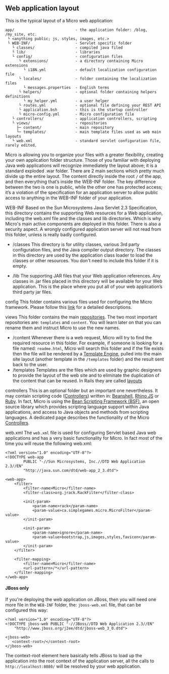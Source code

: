 ## Web application layout

This is the typical layout of a Micro web application:

    app/                           - the application folder: /blog, /my_site, etc.
     └ <anything public; js, styles, images, etc.> 
     └ WEB-INF/                    - Servlet specific folder 
       └ classes/                  - compiled java filed
       └ lib/                      - libraries
       └ config/                   - configuration files
          └ extensions/            - a directory containing Micro extensions
            └ i18N.yml             - default localization configuration file
          └ locales/               - folder containing the localization files
            └ messages.properties  - English terms
          └ helpers/               - optional folder containing helpers definitions 
            └ my_helper.yml        - a user helper 
          └ routes.yml             - optional file defining your REST API
          └ application.bsh        - this is the startup controller  
          └ micro-config.yml       - Micro configuration file
       └ controllers/              - application controllers, scripting
       └ views/                    - repositories
         ├─ content/               - main repository
         └─ templates/             - main template files used as web main layouts
       └ web.xml                   - standard servlet configuration file, rarely edited.
        
Micro is allowing you to organize your files with a greater flexibility, creating your own application folder structure. Those of you familiar with deploying Java web applications will recognize immediately the layout above; it is a standard exploded .war folder. There are 2 main sections which pretty much divide up the entire layout. The content directly inside the root `/` of the app, and then everything that’s inside the WEB-INF folder. The key difference between the two is one is public, while the other one has protected access; it’s a violation of the specification for an application server to allow public access to anything in the WEB-INF folder of your application.

<span class="label label-info">WEB-INF</span>
Based on the Sun Microsystems Java Servlet 2.3 Specification, this directory contains the supporting Web resources for a Web application, including the web.xml file and the classes and lib directories. Which is why Micro's main active components are deployed in this folder. There is also a security aspect. A wrongly configured application server will not read from this folder, unless is really badly configured.

 - <span class="label">/classes</span>
This directory is for utility classes, various 3rd party configuration files, and the Java compiler output directory. The classes in this directory are used by the application class loader to load the classes or other resources. You don't need to include this folder if it is empty.

 - <span class="label">/lib</span>
The supporting JAR files that your Web application references. Any classes in .jar files placed in this directory will be available for your Web application. This is the place where you put all of your web application’s third party jar files.

<span class="label label-info">config</span>
This folder contains various files used for configuring the Micro framework. Please follow this [link](/config.md/) for a detailed descriptions.

<span class="label label-info">views</span>
This folder contains the main [repositories](/repositories.md). The two most important repositories are: `templates` and `content`. You will learn later on that you can rename them and instruct Micro to use the new names.
 
 - <span class="label">/content</span>
Whenever there is a web request, Micro will try to find the required resource in this folder. For example, if someone is looking for a file named: `readme.html`, Micro will search this folder and if the file exists then the file will be rendered by a [Template Engine](/views/template_engines.md), pulled into the main site layout (another template in the `/templates` folder) and the result sent back to the user.
- <span class="label">/templates</span>
Templates are the files which are used by graphic designers to provide the layout of the web site and to eliminate the duplication of the content that can be reused. In Rails they are called [layouts](http://guides.rubyonrails.org/layouts_and_rendering.html#using-nested-layouts)

<span class="label label-info">controllers</span>
This is an optional folder but an important one nevertheless. It may contain scripting code ([Controllers](/controllers/)) written in: [Beanshell](http://en.wikipedia.org/wiki/Beanshell), [Rhino JS](https://developer.mozilla.org/en-US/docs/Rhino) or [Ruby](http://www.ruby-lang.org/en/). In fact, Micro is using the [Bean Scripting Framework (BSF)](http://commons.apache.org/bsf/), an open source library which provides scripting language support within Java applications, and access to Java objects and methods from scripting languages. A dedicated page describes the functionality of the Micro [Controllers](/controllers/).

<span class="label label-info">web.xml</span>
The `web.xml` file is used for configuring Servlet based Java web applications and has a very basic functionality for Micro. In fact most of the time you will reuse the following web.xml:

    <?xml version="1.0" encoding="UTF-8"?>
    <!DOCTYPE web-app
            PUBLIC "-//Sun Microsystems, Inc.//DTD Web Application 2.3//EN"
            "http://java.sun.com/dtd/web-app_2_3.dtd">

    <web-app>
        <filter>
            <filter-name>Micro</filter-name>
            <filter-class>org.jrack.RackFilter</filter-class>

            <init-param>
                <param-name>rack</param-name>
                <param-value>ca.simplegames.micro.MicroFilter</param-value>
            </init-param>

            <init-param>
                <param-name>ignore</param-name>
                <param-value>bootstrap,js,images,styles,favicon</param-value>
            </init-param>
        </filter>

        <filter-mapping>
            <filter-name>Micro</filter-name>
            <url-pattern>/*</url-pattern>
        </filter-mapping>
    </web-app>

#### JBoss only
If you're deploying the web application on JBoss, then you will need one more file in the `WEB-INF` folder, the: `jboss-web.xml` file, that can be configured this way:

   
    <?xml version="1.0" encoding="UTF-8"?>  
    <!DOCTYPE jboss-web PUBLIC "-//JBoss//DTD Web Application 2.3//EN"   
        "http://www.jboss.org/j2ee/dtd/jboss-web_3_0.dtd">  
  
    <jboss-web>    
       <context-root>/</context-root>    
    </jboss-web>  

The context-root element here basically tells JBoss to load up the application into the root context of the application server, all the calls to `http://localhost:8080/` will be resolved by your web application.
